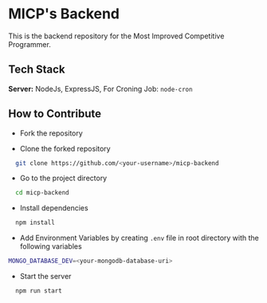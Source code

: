 # MICP's Backend

This is the backend repository for the Most Improved Competitive Programmer.

## Tech Stack

**Server:** NodeJs, ExpressJS, For Croning Job: `node-cron`

## How to Contribute

- Fork the repository

- Clone the forked repository

```bash
  git clone https://github.com/<your-username>/micp-backend
```

- Go to the project directory

```bash
  cd micp-backend
```

- Install dependencies

```bash
  npm install
```

- Add Environment Variables by creating `.env` file in root directory with the following variables

```bash
MONGO_DATABASE_DEV=<your-mongodb-database-uri>
```

- Start the server

```bash
  npm run start
```

